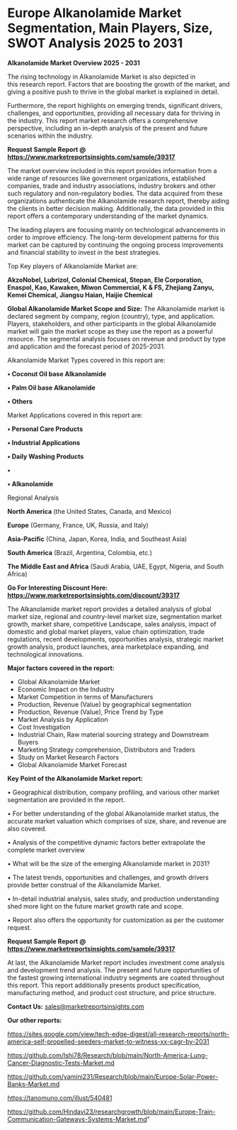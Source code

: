 # Europe Alkanolamide Market Segmentation, Main Players, Size, SWOT Analysis 2025 to 2031

<Strong> Alkanolamide Market Overview 2025 - 2031</strong>

The rising technology in Alkanolamide Market is also depicted in this research report. Factors that are boosting the growth of the market, and giving a positive push to thrive in the global market is explained in detail.

Furthermore, the report highlights on emerging trends, significant drivers, challenges, and opportunities, providing all necessary data for thriving in the industry. This report market research offers a comprehensive perspective, including an in-depth analysis of the present and future scenarios within the industry.

<strong>Request Sample Report @ <a href=https://www.marketreportsinsights.com/sample/39317>https://www.marketreportsinsights.com/sample/39317</a></strong>

The market overview included in this report provides information from a wide range of resources like government organizations, established companies, trade and industry associations, industry brokers and other such regulatory and non-regulatory bodies. The data acquired from these organizations authenticate the Alkanolamide research report, thereby aiding the clients in better decision making. Additionally, the data provided in this report offers a contemporary understanding of the market dynamics.

The leading players are focusing mainly on technological advancements in order to improve efficiency. The long-term development patterns for this market can be captured by continuing the ongoing process improvements and financial stability to invest in the best strategies.

Top Key players of Alkanolamide Market are:

<strong>AkzoNobel, Lubrizol, Colonial Chemical, Stepan, Ele Corporation, Enaspol, Kao, Kawaken, Miwon Commercial, K & FS, Zhejiang Zanyu, Kemei Chemical, Jiangsu Haian, Haijie Chemical</strong>

<strong><b>Global Alkanolamide Market Scope and Size:</b></strong>
The Alkanolamide market is declared segment by company, region (country), type, and application. Players, stakeholders, and other participants in the global Alkanolamide market will gain the market scope as they use the report as a powerful resource. The segmental analysis focuses on revenue and product by type and application and the forecast period of 2025-2031.

Alkanolamide Market Types covered in this report are:

<strong>•  Coconut Oil base Alkanolamide

•  Palm Oil base Alkanolamide

•  Others</strong>

Market Applications covered in this report are:

<strong>•  Personal Care Products

•  Industrial Applications

•  Daily Washing Products

•  

•  Alkanolamide</strong> 

Regional Analysis

<strong>North America</strong> (the United States, Canada, and Mexico)

<strong>Europe</strong> (Germany, France, UK, Russia, and Italy)

<strong>Asia-Pacific</strong> (China, Japan, Korea, India, and Southeast Asia)

<strong>South America</strong> (Brazil, Argentina, Colombia, etc.)

<strong>The Middle East and Africa</strong> (Saudi Arabia, UAE, Egypt, Nigeria, and South Africa)

<strong>Go For Interesting Discount Here: <a href=https://www.marketreportsinsights.com/discount/39317>https://www.marketreportsinsights.com/discount/39317</a></strong>

The Alkanolamide market report provides a detailed analysis of global market size, regional and country-level market size, segmentation market growth, market share, competitive Landscape, sales analysis, impact of domestic and global market players, value chain optimization, trade regulations, recent developments, opportunities analysis, strategic market growth analysis, product launches, area marketplace expanding, and technological innovations.

<strong><b>Major factors covered in the report:</b></strong>
<ul>
  <li>Global Alkanolamide Market </li>
  <li>Economic Impact on the Industry</li>
  <li>Market Competition in terms of Manufacturers</li>
  <li>Production, Revenue (Value) by geographical segmentation</li>
  <li>Production, Revenue (Value), Price Trend by Type</li>
  <li>Market Analysis by Application</li>
  <li>Cost Investigation</li>
  <li>Industrial Chain, Raw material sourcing strategy and Downstream Buyers</li>
  <li>Marketing Strategy comprehension, Distributors and Traders</li>
  <li>Study on Market Research Factors</li>
  <li>Global Alkanolamide Market Forecast</li>
</ul>

<strong><b>Key Point of the Alkanolamide Market report:</b></strong>

• Geographical distribution, company profiling, and various other market segmentation are provided in the report.

• For better understanding of the global Alkanolamide market status, the accurate market valuation which comprises of size, share, and revenue are also covered.

• Analysis of the competitive dynamic factors better extrapolate the complete market overview

• What will be the size of the emerging Alkanolamide market in 2031?

• The latest trends, opportunities and challenges, and growth drivers provide better construal of the Alkanolamide Market.

• In-detail industrial analysis, sales study, and production understanding shed more light on the future market growth rate and scope.

• Report also offers the opportunity for customization as per the customer request.

<strong>Request Sample Report @ <a href=https://www.marketreportsinsights.com/sample/39317>https://www.marketreportsinsights.com/sample/39317</a></strong>

At last, the Alkanolamide Market report includes investment come analysis and development trend analysis. The present and future opportunities of the fastest growing international industry segments are coated throughout this report. This report additionally presents product specification, manufacturing method, and product cost structure, and price structure.

<strong>Contact Us:</strong>
sales@marketreportsinsights.com

<strong>Our other reports:</strong>

<a href=https://sites.google.com/view/tech-edge-digest/all-research-reports/north-america-self-propelled-seeders-market-to-witness-xx-cagr-by-2031>https://sites.google.com/view/tech-edge-digest/all-research-reports/north-america-self-propelled-seeders-market-to-witness-xx-cagr-by-2031</a>

<a href=https://github.com/Ishi78/Research/blob/main/North-America-Lung-Cancer-Diagnostic-Tests-Market.md>https://github.com/Ishi78/Research/blob/main/North-America-Lung-Cancer-Diagnostic-Tests-Market.md</a>

<a href=https://github.com/yamini231/Research/blob/main/Europe-Solar-Power-Banks-Market.md>https://github.com/yamini231/Research/blob/main/Europe-Solar-Power-Banks-Market.md</a>

<a href=https://tanomuno.com/illust/540481>https://tanomuno.com/illust/540481</a>

<a href=https://github.com/Hindavi23/researchgrowth/blob/main/Europe-Train-Communication-Gateways-Systems-Market.md>https://github.com/Hindavi23/researchgrowth/blob/main/Europe-Train-Communication-Gateways-Systems-Market.md</a>"
